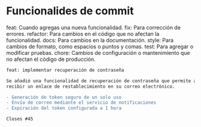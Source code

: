 # Funcionalides de commit

feat: Cuando agregas una nueva funcionalidad.
fix: Para corrección de errores.
refactor: Para cambios en el código que no afectan la funcionalidad.
docs: Para cambios en la documentación.
style: Para cambios de formato, como espacios o puntos y comas.
test: Para agregar o modificar pruebas.
chore: Cambios de configuración o mantenimiento que no afectan el código de producción.

```diff
feat: implementar recuperación de contraseña

Se añadió una funcionalidad de recuperación de contraseña que permite a los usuarios
recibir un enlace de restablecimiento en su correo electrónico. 

- Generación de token seguro de un solo uso
- Envío de correo mediante el servicio de notificaciones
- Expiración del token configurada a 1 hora

Closes #45
```